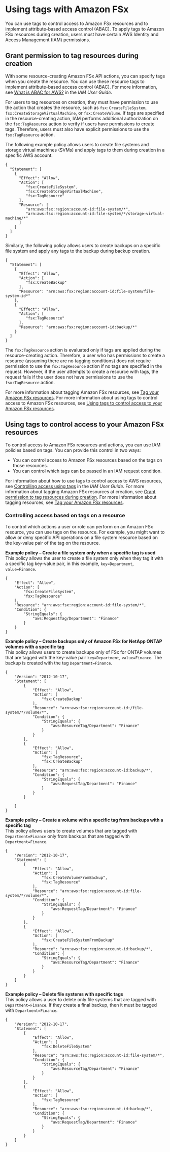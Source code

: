 # Using tags with Amazon FSx<a name="using-tags-fsx"></a>

You can use tags to control access to Amazon FSx resources and to implement attribute\-based access control \(ABAC\)\. To apply tags to Amazon FSx resources during creation, users must have certain AWS Identity and Access Management \(IAM\) permissions\.

## Grant permission to tag resources during creation<a name="supported-iam-actions-tagging"></a>

With some resource\-creating Amazon FSx API actions, you can specify tags when you create the resource\. You can use these resource tags to implement attribute\-based access control \(ABAC\)\. For more information, see [ What is ABAC for AWS?](https://docs.aws.amazon.com/IAM/latest/UserGuide/introduction_attribute-based-access-control.html) in the *IAM User Guide*\.

For users to tag resources on creation, they must have permission to use the action that creates the resource, such as `fsx:CreateFileSystem`, `fsx:CreateStorageVirtualMachine`, or `fsx:CreateVolume`\. If tags are specified in the resource\-creating action, IAM performs additional authorization on the `fsx:TagResource` action to verify if users have permissions to create tags\. Therefore, users must also have explicit permissions to use the `fsx:TagResource` action\.

The following example policy allows users to create file systems and storage virtual machines \(SVMs\) and apply tags to them during creation in a specific AWS account\.

```
{
  "Statement": [
    {
      "Effect": "Allow",
      "Action": [
         "fsx:CreateFileSystem",
         "fsx:CreateStorageVirtualMachine",
         "fsx:TagResource"       
      ],
      "Resource": [
         "arn:aws:fsx:region:account-id:file-system/*",
         "arn:aws:fsx:region:account-id:file-system/*/storage-virtual-machine/*"
      ]
    }
  ]
}
```

Similarly, the following policy allows users to create backups on a specific file system and apply any tags to the backup during backup creation\.

```
{
  "Statement": [
    {
      "Effect": "Allow",
      "Action": [
         "fsx:CreateBackup"
      ],
      "Resource": "arn:aws:fsx:region:account-id:file-system/file-system-id*"
    },
    {
      "Effect": "Allow",
      "Action": [
         "fsx:TagResource"
      ],
      "Resource": "arn:aws:fsx:region:account-id:backup/*"
    }
  ]
}
```

The `fsx:TagResource` action is evaluated only if tags are applied during the resource\-creating action\. Therefore, a user who has permissions to create a resource \(assuming there are no tagging conditions\) does not require permission to use the `fsx:TagResource` action if no tags are specified in the request\. However, if the user attempts to create a resource with tags, the request fails if the user does not have permissions to use the `fsx:TagResource` action\.



For more information about tagging Amazon FSx resources, see [Tag your Amazon FSx resources](tag-resources.md)\. For more information about using tags to control access to Amazon FSx resources, see [Using tags to control access to your Amazon FSx resources](#restrict-fsx-access-tags)\.

## Using tags to control access to your Amazon FSx resources<a name="restrict-fsx-access-tags"></a>

To control access to Amazon FSx resources and actions, you can use IAM policies based on tags\. You can provide this control in two ways:
+ You can control access to Amazon FSx resources based on the tags on those resources\.
+ You can control which tags can be passed in an IAM request condition\.

For information about how to use tags to control access to AWS resources, see [Controlling access using tags](https://docs.aws.amazon.com/IAM/latest/UserGuide/access_tags.html) in the *IAM User Guide*\. For more information about tagging Amazon FSx resources at creation, see [Grant permission to tag resources during creation](#supported-iam-actions-tagging)\. For more information about tagging resources, see [Tag your Amazon FSx resources](tag-resources.md)\.

### Controlling access based on tags on a resource<a name="resource-tag-control"></a>

To control which actions a user or role can perform on an Amazon FSx resource, you can use tags on the resource\. For example, you might want to allow or deny specific API operations on a file system resource based on the key\-value pair of the tag on the resource\.

**Example policy – Create a file system only when a specific tag is used**  
This policy allows the user to create a file system only when they tag it with a specific tag key\-value pair, in this example, `key=Department`, `value=Finance`\.  

```
{
    "Effect": "Allow",
    "Action": [
        "fsx:CreateFileSystem",
        "fsx:TagResource"
    ],
    "Resource": "arn:aws:fsx:region:account-id:file-system/*",
    "Condition": {
        "StringEquals": {
            "aws:RequestTag/Department": "Finance"
        }
    }
}
```

**Example policy – Create backups only of Amazon FSx for NetApp ONTAP volumes with a specific tag**  
This policy allows users to create backups only of FSx for ONTAP volumes that are tagged with the key\-value pair `key=Department`, `value=Finance`\. The backup is created with the tag `Department=Finance`\.  

```
{
    "Version": "2012-10-17",
    "Statement": [
        {
            "Effect": "Allow",
            "Action": [
                "fsx:CreateBackup"
            ],
            "Resource": "arn:aws:fsx:region:account-id:/file-system/*/volume/*",
            "Condition": {
                "StringEquals": {
                    "aws:ResourceTag/Department": "Finance"
                }
            }
        },
        {
            "Effect": "Allow",
            "Action": [
                "fsx:TagResource",
                "fsx:CreateBackup"
            ],
            "Resource": "arn:aws:fsx:region:account-id:backup/*",
            "Condition": {
                "StringEquals": {
                    "aws:RequestTag/Department": "Finance"
                }
            }
        }
     
    ]
}
```

**Example policy – Create a volume with a specific tag from backups with a specific tag**  
This policy allows users to create volumes that are tagged with `Department=Finance` only from backups that are tagged with `Department=Finance`\.  

```
{
    "Version": "2012-10-17",
    "Statement": [
        {
            "Effect": "Allow",
            "Action": [
                "fsx:CreateVolumeFromBackup",
                "fsx:TagResource"
            ],
            "Resource": "arn:aws:fsx:region:account-id:file-system/*/volume/*",
            "Condition": {
                "StringEquals": {
                    "aws:RequestTag/Department": "Finance"
                }
            }
        },
        {
            "Effect": "Allow",
            "Action": [
                "fsx:CreateFileSystemFromBackup"
            ],
            "Resource": "arn:aws:fsx:region:account-id:backup/*",
            "Condition": {
                "StringEquals": {
                    "aws:ResourceTag/Department": "Finance"
                }
            }
        }
    ]
}
```

**Example policy – Delete file systems with specific tags**  
This policy allows a user to delete only file systems that are tagged with `Department=Finance`\. If they create a final backup, then it must be tagged with `Department=Finance`\.  

```
{
    "Version": "2012-10-17",
    "Statement": [
        {
            "Effect": "Allow",
            "Action": [
                "fsx:DeleteFileSystem"
            ],
            "Resource": "arn:aws:fsx:region:account-id:file-system/*",
            "Condition": {
                "StringEquals": {
                    "aws:ResourceTag/Department": "Finance"
                }
            }
        },
        {
            "Effect": "Allow",
            "Action": [
                "fsx:TagResource"
            ],
            "Resource": "arn:aws:fsx:region:account-id:backup/*",
            "Condition": {
                "StringEquals": {
                    "aws:RequestTag/Department": "Finance"
                }
            }
        }
    ]
}
```